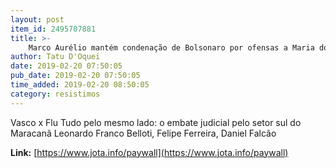 ```yaml
---
layout: post
item_id: 2495707881
title: >-
    Marco Aurélio mantém condenação de Bolsonaro por ofensas a Maria do Rosário
author: Tatu D'Oquei
date: 2019-02-20 07:50:05
pub_date: 2019-02-20 07:50:05
time_added: 2019-02-20 08:50:05
category: resistimos
---
```


Vasco x Flu Tudo pelo mesmo lado: o embate judicial pelo setor sul do Maracanã Leonardo Franco Belloti, Felipe Ferreira, Daniel Falcão

**Link:** [https://www.jota.info/paywall](https://www.jota.info/paywall)

